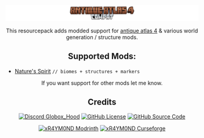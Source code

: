 <center>
  
![antique atlas 4 compat title wide](Gallery/title_wide.png)

This resourcepack adds modded support for [antique atlas 4](https://modrinth.com/mod/antique-atlas-4) & various world generation / structure mods.

## Supported Mods:
</center>

- [Nature's Spirit](https://modrinth.com/mod/natures-spirit) `// biomes + structures + markers`

<center>

If you want support for other mods let me know.  

## Credits

<a href="https://discord.gg/2peBqWRwVp" target="_blank">
<img alt="Discord Globox_Hood" src="https://img.shields.io/discord/745451299713056791?color=7289DA&label=DISCORD&logo=discord&logoColor=white&style=for-the-badge"></a>
<a href="https://github.com/xR4YM0ND/Antique-Atlas-4-Compat/tree/main/LICENSE" target="_blank">
<img alt="GitHub License" src="https://img.shields.io/github/license/xR4YM0ND/Antique-Atlas-4-Compat?style=for-the-badge"></a>
<a href="https://github.com/xR4YM0ND/Antique-Atlas-4-Compat" target="_blank">
<img alt="GitHub Source Code" src="https://img.shields.io/badge/Github-Source_Code-lightgrey?style=for-the-badge"></a>
<p></p>
<a href="https://modrinth.com/user/xR4YM0ND" target="_blank">
<img alt="xR4YM0ND Modrinth" src="https://img.shields.io/badge/Modrinth-xR4YM0ND-1bd96a?style=for-the-badge"></a>
<a href="https://www.curseforge.com/members/xr4ym0nd/projects" target="_blank"><img alt="xR4YM0ND Curseforge" src="https://img.shields.io/badge/Curseforge-xR4YM0ND-f16436?style=for-the-badge"></a>

</center>